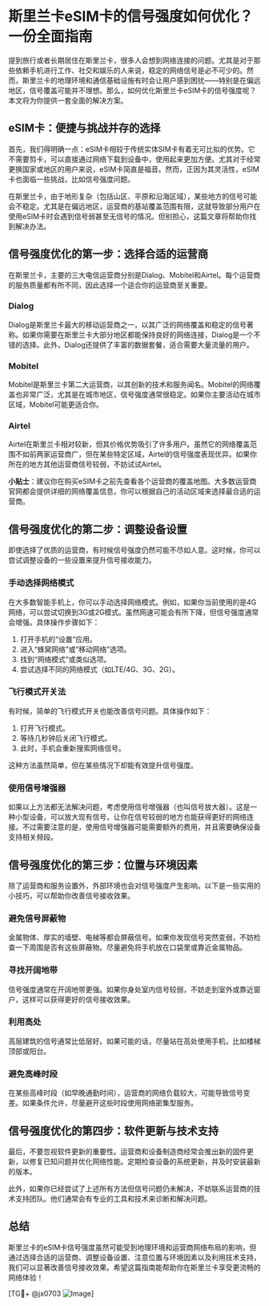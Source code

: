 # 斯里兰卡eSIM卡的信号强度如何优化？一份全面指南

提到旅行或者长期居住在斯里兰卡，很多人会想到网络连接的问题。尤其是对于那些依赖手机进行工作、社交和娱乐的人来说，稳定的网络信号是必不可少的。然而，斯里兰卡的地理环境和通信基础设施有时会让用户感到困扰——特别是在偏远地区，信号覆盖可能并不理想。那么，如何优化斯里兰卡eSIM卡的信号强度呢？本文将为你提供一套全面的解决方案。

## eSIM卡：便捷与挑战并存的选择

首先，我们得明确一点：eSIM卡相较于传统实体SIM卡有着无可比拟的优势。它不需要剪卡，可以直接通过网络下载到设备中，使用起来更加方便。尤其对于经常更换国家或地区的用户来说，eSIM卡简直是福音。然而，正因为其灵活性，eSIM卡也面临一些挑战，比如信号强度问题。

在斯里兰卡，由于地形复杂（包括山区、平原和沿海区域），某些地方的信号可能会不稳定。尤其是在偏远地区，运营商的基站覆盖范围有限，这就导致部分用户在使用eSIM卡时会遇到信号弱甚至无信号的情况。但别担心，这篇文章将帮助你找到解决办法。

## 信号强度优化的第一步：选择合适的运营商

在斯里兰卡，主要的三大电信运营商分别是Dialog、Mobitel和Airtel。每个运营商的服务质量都有所不同，因此选择一个适合你的运营商至关重要。

### Dialog
Dialog是斯里兰卡最大的移动运营商之一，以其广泛的网络覆盖和稳定的信号著称。如果你需要在斯里兰卡大部分地区都能保持良好的网络连接，Dialog是一个不错的选择。此外，Dialog还提供了丰富的数据套餐，适合需要大量流量的用户。

### Mobitel
Mobitel是斯里兰卡第二大运营商，以其创新的技术和服务闻名。Mobitel的网络覆盖也非常广泛，尤其是在城市地区，信号强度通常很稳定。如果你主要活动在城市区域，Mobitel可能更适合你。

### Airtel
Airtel在斯里兰卡相对较新，但其价格优势吸引了许多用户。虽然它的网络覆盖范围不如前两家运营商广，但在某些特定区域，Airtel的信号强度表现优异。如果你所在的地方其他运营商信号较弱，不妨试试Airtel。

**小贴士**：建议你在购买eSIM卡之前先查看各个运营商的覆盖地图。大多数运营商官网都会提供详细的网络覆盖信息，你可以根据自己的活动区域来选择最合适的运营商。

## 信号强度优化的第二步：调整设备设置

即使选择了优质的运营商，有时候信号强度仍然可能不尽如人意。这时候，你可以尝试调整设备的一些设置来提升信号接收能力。

### 手动选择网络模式
在大多数智能手机上，你可以手动选择网络模式。例如，如果你当前使用的是4G网络，可以尝试切换到3G或2G模式。虽然网速可能会有所下降，但信号强度通常会增强。具体操作步骤如下：

1. 打开手机的“设置”应用。
2. 进入“蜂窝网络”或“移动网络”选项。
3. 找到“网络模式”或类似选项。
4. 尝试选择不同的网络模式（如LTE/4G、3G、2G）。

### 飞行模式开关法
有时候，简单的飞行模式开关也能改善信号问题。具体操作如下：

1. 打开飞行模式。
2. 等待几秒钟后关闭飞行模式。
3. 此时，手机会重新搜索网络信号。

这种方法虽然简单，但在某些情况下却能有效提升信号强度。

### 使用信号增强器
如果以上方法都无法解决问题，考虑使用信号增强器（也叫信号放大器）。这是一种小型设备，可以放大现有信号，让你在信号较弱的地方也能获得更好的网络连接。不过需要注意的是，使用信号增强器可能需要额外的费用，并且需要确保设备支持相关频段。

## 信号强度优化的第三步：位置与环境因素

除了运营商和服务设置外，外部环境也会对信号强度产生影响。以下是一些实用的小技巧，可以帮助你改善信号接收效果。

### 避免信号屏蔽物
金属物体、厚实的墙壁、电梯等都会屏蔽信号。如果你发现信号突然变弱，不妨检查一下周围是否有这些屏蔽物。尽量避免将手机放在口袋里或靠近金属物品。

### 寻找开阔地带
信号强度通常在开阔地带更强。如果你身处室内信号较弱，不妨走到室外或靠近窗户，这样可以获得更好的信号接收效果。

### 利用高处
高层建筑的信号通常比低层好。如果可能的话，尽量站在高处使用手机，比如楼梯顶部或阳台。

### 避免高峰时段
在某些高峰时段（如早晚通勤时间），运营商的网络负载较大，可能导致信号变差。如果条件允许，尽量避开这些时段使用网络密集型服务。

## 信号强度优化的第四步：软件更新与技术支持

最后，不要忽视软件更新的重要性。运营商和设备制造商经常会推出新的固件更新，以修复已知问题并优化网络性能。定期检查设备的系统更新，并及时安装最新的版本。

此外，如果你已经尝试了上述所有方法但信号问题仍未解决，不妨联系运营商的技术支持团队。他们通常会有专业的工具和技术来诊断和解决问题。

## 总结

斯里兰卡的eSIM卡信号强度虽然可能受到地理环境和运营商网络布局的影响，但通过选择合适的运营商、调整设备设置、注意位置与环境因素以及利用技术支持，我们可以显著改善信号接收效果。希望这篇指南能帮助你在斯里兰卡享受更流畅的网络体验！

[TG💪+ @jx0703 ![Image](https://github.com/user-attachments/assets/dbca1d08-cadb-493c-b0ec-ad6f7a83f270)]